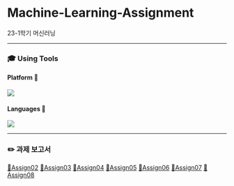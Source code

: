 # Machine-Learning-Assignment
23-1학기 머신러닝

---

### 🎓 Using Tools

#### Platform 🏬
<img src="https://img.shields.io/badge/Google Colab-F9AB00?style=for-the-badge&logo=Google Colab&logoColor=white">

#### Languages 🚩
<img src="https://img.shields.io/badge/Python-3776AB?style=for-the-badge&logo=Python&logoColor=white">

---

### ✏️ 과제 보고서
[📄Assign02](https://docs.google.com/document/d/1q4Q2XPJfpPBBdoCOa_gFxo8dn6DjT3l7/edit?usp=sharing&ouid=111824440384685428415&rtpof=true&sd=true, "2주차")
[📄Assign03](https://docs.google.com/document/d/1FAC_xFuRFlCUQhPtuxkFjgL4GmLF5D7Y/edit?usp=sharing&ouid=111824440384685428415&rtpof=true&sd=true, "3주차")
[📄Assign04](https://docs.google.com/document/d/1g-uGuT-9l3gvO7CpDhUemgNSgmh-V_sp/edit?usp=sharing&ouid=111824440384685428415&rtpof=true&sd=true, "4주차")
[📄Assign05](https://docs.google.com/document/d/14FQklSV0z5BBz8iX_Z3Qv3MsGPIfdtwg/edit?usp=sharing&ouid=111824440384685428415&rtpof=true&sd=true, "5주차")
[📄Assign06](https://docs.google.com/document/d/11nynYsoJi27zo0l1UIXjQXLPCzIQM0l_/edit?usp=sharing&ouid=111824440384685428415&rtpof=true&sd=true, "6주차")
[📄Assign07](https://docs.google.com/document/d/1lWsGtDcDE7okKMJtn1SikOmaBEpYVxUM/edit?usp=sharing&ouid=111824440384685428415&rtpof=true&sd=true, "7주차")
[📄Assign08](https://docs.google.com/document/d/1-x7w_Hm3PrioRqOSQffjsrL1N5ObdfCh/edit?usp=sharing&ouid=111824440384685428415&rtpof=true&sd=true, "8주차")
